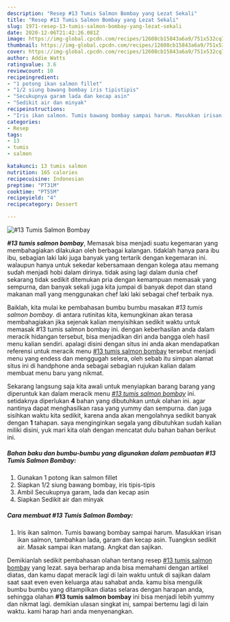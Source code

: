 ```yaml
---
description: "Resep #13 Tumis Salmon Bombay yang Lezat Sekali"
title: "Resep #13 Tumis Salmon Bombay yang Lezat Sekali"
slug: 1971-resep-13-tumis-salmon-bombay-yang-lezat-sekali
date: 2020-12-06T21:42:26.081Z
image: https://img-global.cpcdn.com/recipes/12608cb15843a6a9/751x532cq70/13-tumis-salmon-bombay-foto-resep-utama.jpg
thumbnail: https://img-global.cpcdn.com/recipes/12608cb15843a6a9/751x532cq70/13-tumis-salmon-bombay-foto-resep-utama.jpg
cover: https://img-global.cpcdn.com/recipes/12608cb15843a6a9/751x532cq70/13-tumis-salmon-bombay-foto-resep-utama.jpg
author: Addie Watts
ratingvalue: 3.6
reviewcount: 10
recipeingredient:
- "1 potong ikan salmon fillet"
- "1/2 siung bawang bombay iris tipistipis"
- "Secukupnya garam lada dan kecap asin"
- "Sedikit air dan minyak"
recipeinstructions:
- "Iris ikan salmon. Tumis bawang bombay sampai harum. Masukkan irisan ikan salmon, tambahkan lada, garam dan kecap asin. Tuangksn sedikit air. Masak sampai ikan matang. Angkat dan sajikan."
categories:
- Resep
tags:
- 13
- tumis
- salmon

katakunci: 13 tumis salmon 
nutrition: 165 calories
recipecuisine: Indonesian
preptime: "PT31M"
cooktime: "PT55M"
recipeyield: "4"
recipecategory: Dessert

---
```



![#13 Tumis Salmon Bombay](https://img-global.cpcdn.com/recipes/12608cb15843a6a9/751x532cq70/13-tumis-salmon-bombay-foto-resep-utama.jpg)

<b><i>#13 tumis salmon bombay</i></b>, Memasak bisa menjadi suatu kegemaran yang membahagiakan dilakukan oleh berbagai kalangan. tidaklah hanya para ibu ibu, sebagian laki laki juga banyak yang tertarik dengan kegemaran ini. walaupun hanya untuk sekedar kebersamaan dengan kolega atau memang sudah menjadi hobi dalam dirinya. tidak asing lagi dalam dunia chef sekarang tidak sedikit ditemukan pria dengan kemampuan memasak yang sempurna, dan banyak sekali juga kita jumpai di banyak depot dan stand makanan mall yang menggunakan chef laki laki sebagai chef terbaik nya.

Baiklah, kita mulai ke pembahasan bumbu bumbu masakan <i>#13 tumis salmon bombay</i>. di antara rutinitas kita, kemungkinan akan terasa membahagiakan jika sejenak kalian menyisihkan sedikit waktu untuk memasak #13 tumis salmon bombay ini. dengan keberhasilan anda dalam meracik hidangan tersebut, bisa menjadikan diri anda bangga oleh hasil menu kalian sendiri. apalagi disini dengan situs ini anda akan mendapatkan referensi untuk meracik menu <u>#13 tumis salmon bombay</u> tersebut menjadi menu yang endess dan menggugah selera, oleh sebab itu simpan alamat situs ini di handphone anda sebagai sebagian rujukan kalian dalam membuat menu baru yang nikmat.




Sekarang langsung saja kita awali untuk menyiapkan barang barang yang diperuntuk kan dalam meracik menu <u><i>#13 tumis salmon bombay</i></u> ini. setidaknya diperlukan <b>4</b> bahan yang dibutuhkan untuk olahan ini. agar nantinya dapat menghasilkan rasa yang yummy dan sempurna. dan juga sisihkan waktu kita sedikit, karena anda akan mengolahnya sedikit banyak dengan <b>1</b> tahapan. saya menginginkan segala yang dibutuhkan sudah kalian miliki disini, yuk mari kita olah dengan mencatat dulu bahan bahan berikut ini.

<!--inarticleads1-->

##### Bahan baku dan bumbu-bumbu yang digunakan dalam pembuatan #13 Tumis Salmon Bombay:

1. Gunakan 1 potong ikan salmon fillet
1. Siapkan 1/2 siung bawang bombay, iris tipis-tipis
1. Ambil Secukupnya garam, lada dan kecap asin
1. Siapkan Sedikit air dan minyak




<!--inarticleads2-->

##### Cara membuat #13 Tumis Salmon Bombay:

1. Iris ikan salmon. Tumis bawang bombay sampai harum. Masukkan irisan ikan salmon, tambahkan lada, garam dan kecap asin. Tuangksn sedikit air. Masak sampai ikan matang. Angkat dan sajikan.




Demikianlah sedikit pembahasan olahan tentang resep <u>#13 tumis salmon bombay</u> yang lezat. saya berharap anda bisa memahami dengan artikel diatas, dan kamu dapat meracik lagi di lain waktu untuk di sajikan dalam saat saat even even keluarga atau sahabat anda. kamu bisa mengulik bumbu bumbu yang ditampilkan diatas selaras dengan harapan anda, sehingga olahan <b>#13 tumis salmon bombay</b> ini bisa menjadi lebih yummy dan nikmat lagi. demikian ulasan singkat ini, sampai bertemu lagi di lain waktu. kami harap hari anda menyenangkan.

